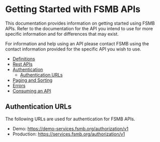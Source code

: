 # Getting Started with FSMB APIs

This documentation provides information on getting started using FSMB APIs. Refer to the documentation for the API you intend to use for more specific information and for differences that may exist. 

For information and help using an API please contact FSMB using the contact information provided for the specific API you wish to use.

- [Definitions](docs/definitions.md)
- [Rest APIs](docs/rest.md)  
- [Authentication](docs/authentication.md)
  - [Authentication URLs](#authentication-urls)
- [Paging and Sorting](docs/paging-sorting.md)
- [Errors](docs/errors.md)
- [Consuming an API](docs/consuming.md)

## Authentication URLs

The following URLs are used for authentication for FSMB APIs.

 - Demo: https://demo-services.fsmb.org/authorization/v1
 - Production: https://services.fsmb.org/authorization/v1
